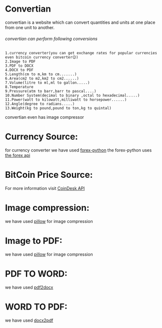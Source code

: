 
# Convertian 
convertian is a website which can convert quantities and units at one place from one unit to another.
###### convertian can perform following conversions
    1.currency converter(you can get exchange rates for popular currencies even bitcoin currency converter😉)
    2.Image to PDF
    3.PDF to DOCX
    4.DOCX to PDF
    5.Length(cm to m,km to cm.......)
    6.Area(cm2 to m2,km2 to cm2......)
    7.Volume(litre to ml,ml to gallon.....)
    8.Temperature
    9.Pressure(atm to barr,barr to pascal....)
    10.Number System(decimal to binary ,octal to hexadecimal.....)
    11.Power(watt to kilowatt,milliwatt to horsepower......)
    12.Angle(degree to radians.....)
    13.Weight(kg to pound,pound to ton,kg to quintal)
convertian even has image compressor
# Currency Source:
for currency converter we have used [forex-python](https://forex-python.readthedocs.io/en/latest/usage.html)
the forex-python uses [the forex api](https://theforexapi.com/)
# BitCoin Price Source:
For more information visit [CoinDesk API](http://www.coindesk.com/api/)

# Image compression:
we have used [pillow](https://pillow.readthedocs.io/en/stable/) for image compression

# Image to PDF:
we have used [pillow](https://pillow.readthedocs.io/en/stable/) for image compression

# PDF TO WORD:
we have used [pdf2docx](https://pypi.org/project/pdf2docx/)
# WORD TO PDF:
we have used [docx2pdf](https://pypi.org/project/docx2pdf/)
